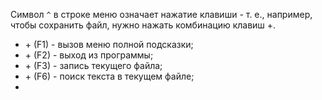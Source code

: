 Символ `^` в строке меню означает нажатие клавиши <Ctrl> - т. е., например, чтобы сохранить файл, нужно нажать комбинацию клавиш <Ctrl>+<O>.

- <Ctrl>+<G> (F1) - вызов меню полной подсказки;
- <Ctrl>+<X> (F2) - выход из программы;
- <Ctrl>+<O> (F3) - запись текущего файла;
- <Ctrl>+<W> (F6) - поиск текста в текущем файле;
- 